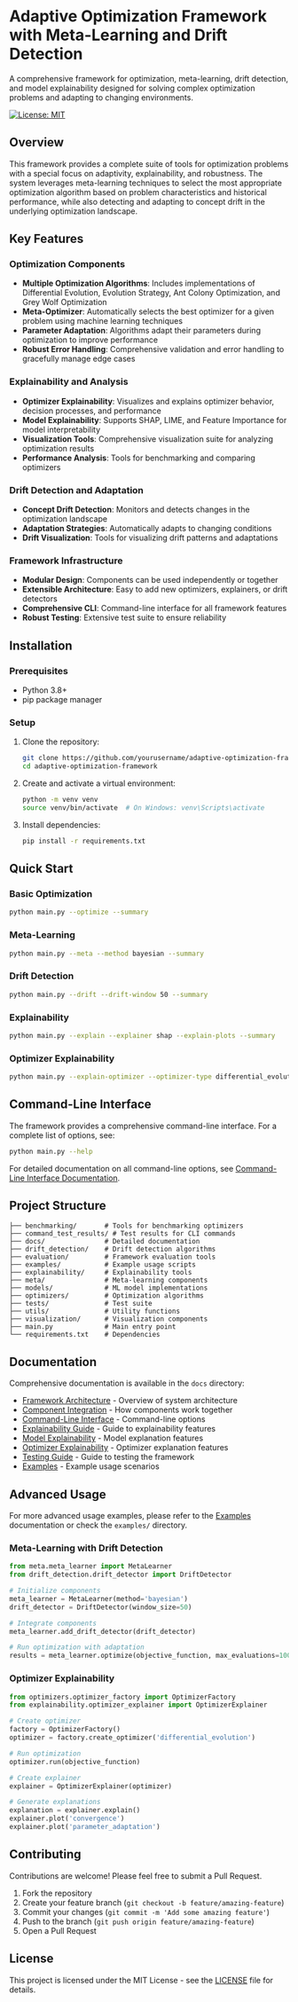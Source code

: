 # Adaptive Optimization Framework with Meta-Learning and Drift Detection

A comprehensive framework for optimization, meta-learning, drift detection, and model explainability designed for solving complex optimization problems and adapting to changing environments.

[![License: MIT](https://img.shields.io/badge/License-MIT-blue.svg)](./LICENSE)

## Overview

This framework provides a complete suite of tools for optimization problems with a special focus on adaptivity, explainability, and robustness. The system leverages meta-learning techniques to select the most appropriate optimization algorithm based on problem characteristics and historical performance, while also detecting and adapting to concept drift in the underlying optimization landscape.

## Key Features

### Optimization Components

- **Multiple Optimization Algorithms**: Includes implementations of Differential Evolution, Evolution Strategy, Ant Colony Optimization, and Grey Wolf Optimization
- **Meta-Optimizer**: Automatically selects the best optimizer for a given problem using machine learning techniques
- **Parameter Adaptation**: Algorithms adapt their parameters during optimization to improve performance
- **Robust Error Handling**: Comprehensive validation and error handling to gracefully manage edge cases

### Explainability and Analysis

- **Optimizer Explainability**: Visualizes and explains optimizer behavior, decision processes, and performance
- **Model Explainability**: Supports SHAP, LIME, and Feature Importance for model interpretability
- **Visualization Tools**: Comprehensive visualization suite for analyzing optimization results
- **Performance Analysis**: Tools for benchmarking and comparing optimizers

### Drift Detection and Adaptation

- **Concept Drift Detection**: Monitors and detects changes in the optimization landscape
- **Adaptation Strategies**: Automatically adapts to changing conditions
- **Drift Visualization**: Tools for visualizing drift patterns and adaptations

### Framework Infrastructure

- **Modular Design**: Components can be used independently or together
- **Extensible Architecture**: Easy to add new optimizers, explainers, or drift detectors
- **Comprehensive CLI**: Command-line interface for all framework features
- **Robust Testing**: Extensive test suite to ensure reliability

## Installation

### Prerequisites

- Python 3.8+
- pip package manager

### Setup

1. Clone the repository:
   ```bash
   git clone https://github.com/yourusername/adaptive-optimization-framework.git
   cd adaptive-optimization-framework
   ```

2. Create and activate a virtual environment:
   ```bash
   python -m venv venv
   source venv/bin/activate  # On Windows: venv\Scripts\activate
   ```

3. Install dependencies:
   ```bash
   pip install -r requirements.txt
   ```

## Quick Start

### Basic Optimization

```bash
python main.py --optimize --summary
```

### Meta-Learning

```bash
python main.py --meta --method bayesian --summary
```

### Drift Detection

```bash
python main.py --drift --drift-window 50 --summary
```

### Explainability

```bash
python main.py --explain --explainer shap --explain-plots --summary
```

### Optimizer Explainability

```bash
python main.py --explain-optimizer --optimizer-type differential_evolution --summary
```

## Command-Line Interface

The framework provides a comprehensive command-line interface. For a complete list of options, see:

```bash
python main.py --help
```

For detailed documentation on all command-line options, see [Command-Line Interface Documentation](./docs/command_line_interface.md).

## Project Structure

```
├── benchmarking/       # Tools for benchmarking optimizers
├── command_test_results/ # Test results for CLI commands
├── docs/               # Detailed documentation
├── drift_detection/    # Drift detection algorithms
├── evaluation/         # Framework evaluation tools
├── examples/           # Example usage scripts
├── explainability/     # Explainability tools
├── meta/               # Meta-learning components
├── models/             # ML model implementations
├── optimizers/         # Optimization algorithms
├── tests/              # Test suite
├── utils/              # Utility functions
├── visualization/      # Visualization components
├── main.py             # Main entry point
└── requirements.txt    # Dependencies
```

## Documentation

Comprehensive documentation is available in the `docs` directory:

- [Framework Architecture](./docs/framework_architecture.md) - Overview of system architecture
- [Component Integration](./docs/component_integration.md) - How components work together
- [Command-Line Interface](./docs/command_line_interface.md) - Command-line options
- [Explainability Guide](./docs/explainability_guide.md) - Guide to explainability features
- [Model Explainability](./docs/model_explainability.md) - Model explanation features
- [Optimizer Explainability](./docs/optimizer_explainability.md) - Optimizer explanation features
- [Testing Guide](./docs/testing_guide.md) - Guide to testing the framework
- [Examples](./docs/examples.md) - Example usage scenarios

## Advanced Usage

For more advanced usage examples, please refer to the [Examples](./docs/examples.md) documentation or check the `examples/` directory.

### Meta-Learning with Drift Detection

```python
from meta.meta_learner import MetaLearner
from drift_detection.drift_detector import DriftDetector

# Initialize components
meta_learner = MetaLearner(method='bayesian')
drift_detector = DriftDetector(window_size=50)

# Integrate components
meta_learner.add_drift_detector(drift_detector)

# Run optimization with adaptation
results = meta_learner.optimize(objective_function, max_evaluations=1000)
```

### Optimizer Explainability

```python
from optimizers.optimizer_factory import OptimizerFactory
from explainability.optimizer_explainer import OptimizerExplainer

# Create optimizer
factory = OptimizerFactory()
optimizer = factory.create_optimizer('differential_evolution')

# Run optimization
optimizer.run(objective_function)

# Create explainer
explainer = OptimizerExplainer(optimizer)

# Generate explanations
explanation = explainer.explain()
explainer.plot('convergence')
explainer.plot('parameter_adaptation')
```

## Contributing

Contributions are welcome! Please feel free to submit a Pull Request.

1. Fork the repository
2. Create your feature branch (`git checkout -b feature/amazing-feature`)
3. Commit your changes (`git commit -m 'Add some amazing feature'`)
4. Push to the branch (`git push origin feature/amazing-feature`)
5. Open a Pull Request

## License

This project is licensed under the MIT License - see the [LICENSE](./LICENSE) file for details.